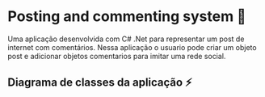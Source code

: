 # Posting and commenting system :feet:
Uma aplicação desenvolvida com C# .Net para representar um post de internet com comentários. Nessa aplicação o usuario pode criar um objeto post e adicionar objetos comentarios para imitar uma rede social.

## Diagrama de classes da aplicação :zap:
